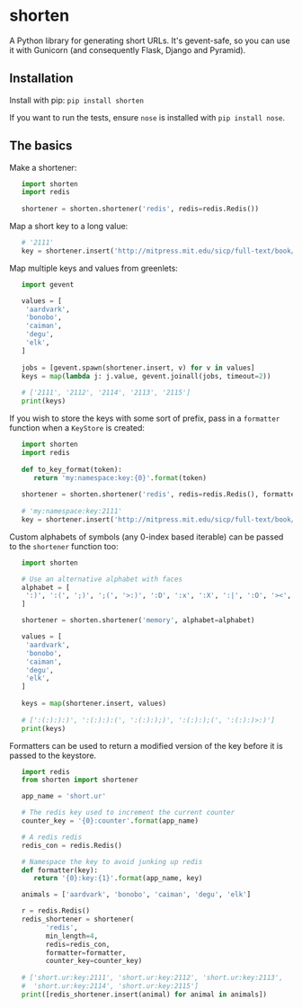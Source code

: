 # shorten

A Python library for generating short URLs.
It's gevent-safe, so you can use it with Gunicorn (and consequently Flask, Django and Pyramid).

## Installation

Install with pip: `pip install shorten`

If you want to run the tests, ensure `nose` is installed with `pip install nose`.

## The basics

Make a shortener:

```python
   import shorten
   import redis
   
   shortener = shorten.shortener('redis', redis=redis.Redis())
```

Map a short key to a long value:

```python
   # '2111'
   key = shortener.insert('http://mitpress.mit.edu/sicp/full-text/book/book.html')
```   

Map multiple keys and values from greenlets:

```python
   import gevent   

   values = [
    'aardvark', 
    'bonobo', 
    'caiman', 
    'degu', 
    'elk',
   ]
      
   jobs = [gevent.spawn(shortener.insert, v) for v in values]   
   keys = map(lambda j: j.value, gevent.joinall(jobs, timeout=2))
   
   # ['2111', '2112', '2114', '2113', '2115']
   print(keys)
```  

If you wish to store the keys with some sort of prefix, pass in a `formatter` function when a `KeyStore` is created:

```python
   import shorten
   import redis
   
   def to_key_format(token):
      return 'my:namespace:key:{0}'.format(token)
   
   shortener = shorten.shortener('redis', redis=redis.Redis(), formatter=to_key_format)
   
   # 'my:namespace:key:2111'
   key = shortener.insert('http://mitpress.mit.edu/sicp/full-text/book/book.html')
```      

Custom alphabets of symbols (any 0-index based iterable) can be passed to the `shortener` function too:

```python
   import shorten

   # Use an alternative alphabet with faces
   alphabet = [
    ':)', ':(', ';)', ';(', '>:)', ':D', ':x', ':X', ':|', ':O', '><', '<<', '>>', '^^', 'O_o', u'?_?',
   ]

   shortener = shorten.shortener('memory', alphabet=alphabet)

   values = [
    'aardvark', 
    'bonobo', 
    'caiman', 
    'degu', 
    'elk',
   ]
   
   keys = map(shortener.insert, values)
   
   # [':(:):):)', ':(:):):(', ':(:):);)', ':(:):);(', ':(:):)>:)']
   print(keys)
```

Formatters can be used to return a modified version of the key before it is passed to the keystore.

```python
   import redis
   from shorten import shortener

   app_name = 'short.ur'

   # The redis key used to increment the current counter
   counter_key = '{0}:counter'.format(app_name)

   # A redis redis
   redis_con = redis.Redis()

   # Namespace the key to avoid junking up redis
   def formatter(key):
      return '{0}:key:{1}'.format(app_name, key)

   animals = ['aardvark', 'bonobo', 'caiman', 'degu', 'elk']   

   r = redis.Redis()
   redis_shortener = shortener(
         'redis', 
         min_length=4, 
         redis=redis_con, 
         formatter=formatter, 
         counter_key=counter_key)
   
   # ['short.ur:key:2111', 'short.ur:key:2112', 'short.ur:key:2113', 
   #  'short.ur:key:2114', 'short.ur:key:2115']
   print([redis_shortener.insert(animal) for animal in animals])
```